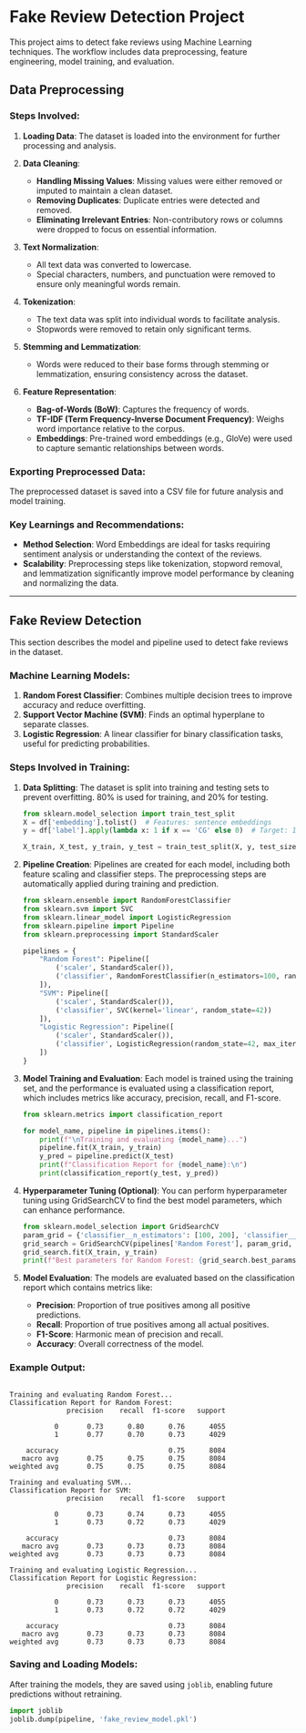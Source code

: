 # Fake Review Detection Project

This project aims to detect fake reviews using Machine Learning techniques. The workflow includes data preprocessing, feature engineering, model training, and evaluation.

## Data Preprocessing

### Steps Involved:

1. **Loading Data**:
   The dataset is loaded into the environment for further processing and analysis.

2. **Data Cleaning**:
   - **Handling Missing Values**: Missing values were either removed or imputed to maintain a clean dataset.
   - **Removing Duplicates**: Duplicate entries were detected and removed.
   - **Eliminating Irrelevant Entries**: Non-contributory rows or columns were dropped to focus on essential information.

3. **Text Normalization**:
   - All text data was converted to lowercase.
   - Special characters, numbers, and punctuation were removed to ensure only meaningful words remain.

4. **Tokenization**:
   - The text data was split into individual words to facilitate analysis.
   - Stopwords were removed to retain only significant terms.

5. **Stemming and Lemmatization**:
   - Words were reduced to their base forms through stemming or lemmatization, ensuring consistency across the dataset.

6. **Feature Representation**:
   - **Bag-of-Words (BoW)**: Captures the frequency of words.
   - **TF-IDF (Term Frequency-Inverse Document Frequency)**: Weighs word importance relative to the corpus.
   - **Embeddings**: Pre-trained word embeddings (e.g., GloVe) were used to capture semantic relationships between words.

### Exporting Preprocessed Data:
The preprocessed dataset is saved into a CSV file for future analysis and model training.

### Key Learnings and Recommendations:
- **Method Selection**: Word Embeddings are ideal for tasks requiring sentiment analysis or understanding the context of the reviews.
- **Scalability**: Preprocessing steps like tokenization, stopword removal, and lemmatization significantly improve model performance by cleaning and normalizing the data.

---

## Fake Review Detection

This section describes the model and pipeline used to detect fake reviews in the dataset.

### Machine Learning Models:
1. **Random Forest Classifier**: Combines multiple decision trees to improve accuracy and reduce overfitting.
2. **Support Vector Machine (SVM)**: Finds an optimal hyperplane to separate classes.
3. **Logistic Regression**: A linear classifier for binary classification tasks, useful for predicting probabilities.

### Steps Involved in Training:

1. **Data Splitting**:
   The dataset is split into training and testing sets to prevent overfitting. 80% is used for training, and 20% for testing.

    ```python
    from sklearn.model_selection import train_test_split
    X = df['embedding'].tolist()  # Features: sentence embeddings
    y = df['label'].apply(lambda x: 1 if x == 'CG' else 0)  # Target: 1 for 'CG', 0 for 'OR'
    
    X_train, X_test, y_train, y_test = train_test_split(X, y, test_size=0.2, random_state=42)
    ```

2. **Pipeline Creation**:
   Pipelines are created for each model, including both feature scaling and classifier steps. The preprocessing steps are automatically applied during training and prediction.

    ```python
    from sklearn.ensemble import RandomForestClassifier
    from sklearn.svm import SVC
    from sklearn.linear_model import LogisticRegression
    from sklearn.pipeline import Pipeline
    from sklearn.preprocessing import StandardScaler

    pipelines = {
        "Random Forest": Pipeline([
            ('scaler', StandardScaler()), 
            ('classifier', RandomForestClassifier(n_estimators=100, random_state=42))
        ]),
        "SVM": Pipeline([
            ('scaler', StandardScaler()), 
            ('classifier', SVC(kernel='linear', random_state=42))
        ]),
        "Logistic Regression": Pipeline([
            ('scaler', StandardScaler()), 
            ('classifier', LogisticRegression(random_state=42, max_iter=1000))
        ])
    }
    ```

3. **Model Training and Evaluation**:
   Each model is trained using the training set, and the performance is evaluated using a classification report, which includes metrics like accuracy, precision, recall, and F1-score.

    ```python
    from sklearn.metrics import classification_report

    for model_name, pipeline in pipelines.items():
        print(f"\nTraining and evaluating {model_name}...")
        pipeline.fit(X_train, y_train)
        y_pred = pipeline.predict(X_test)
        print(f"Classification Report for {model_name}:\n")
        print(classification_report(y_test, y_pred))
    ```

4. **Hyperparameter Tuning (Optional)**:
   You can perform hyperparameter tuning using GridSearchCV to find the best model parameters, which can enhance performance.

    ```python
    from sklearn.model_selection import GridSearchCV
    param_grid = {'classifier__n_estimators': [100, 200], 'classifier__max_depth': [10, 20, None]}
    grid_search = GridSearchCV(pipelines['Random Forest'], param_grid, cv=5, scoring='accuracy')
    grid_search.fit(X_train, y_train)
    print(f"Best parameters for Random Forest: {grid_search.best_params_}")
    ```

5. **Model Evaluation**:
   The models are evaluated based on the classification report which contains metrics like:

    - **Precision**: Proportion of true positives among all positive predictions.
    - **Recall**: Proportion of true positives among all actual positives.
    - **F1-Score**: Harmonic mean of precision and recall.
    - **Accuracy**: Overall correctness of the model.

### **Example Output:**

```plaintext

Training and evaluating Random Forest...
Classification Report for Random Forest:
              precision    recall  f1-score   support

           0       0.73      0.80      0.76      4055
           1       0.77      0.70      0.73      4029

    accuracy                           0.75      8084
   macro avg       0.75      0.75      0.75      8084
weighted avg       0.75      0.75      0.75      8084

Training and evaluating SVM...
Classification Report for SVM:
              precision    recall  f1-score   support

           0       0.73      0.74      0.73      4055
           1       0.73      0.72      0.73      4029

    accuracy                           0.73      8084
   macro avg       0.73      0.73      0.73      8084
weighted avg       0.73      0.73      0.73      8084

Training and evaluating Logistic Regression...
Classification Report for Logistic Regression:
              precision    recall  f1-score   support

           0       0.73      0.73      0.73      4055
           1       0.73      0.72      0.72      4029

    accuracy                           0.73      8084
   macro avg       0.73      0.73      0.73      8084
weighted avg       0.73      0.73      0.73      8084

```

### Saving and Loading Models:
After training the models, they are saved using `joblib`, enabling future predictions without retraining.

```python
import joblib
joblib.dump(pipeline, 'fake_review_model.pkl')
